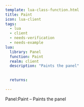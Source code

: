 ```yaml
---
template: lua-class-function.html
title: Paint
icon: lua-client
tags:
  - lua
  - client
  - needs-verification
  - needs-example
lua:
  library: Panel
  function: Paint
  realm: client
  description: "Paints the panel"
  
  
  returns:
    
---
```


<div class="lua__search__keywords">
Panel:Paint &#x2013; Paints the panel
</div>
